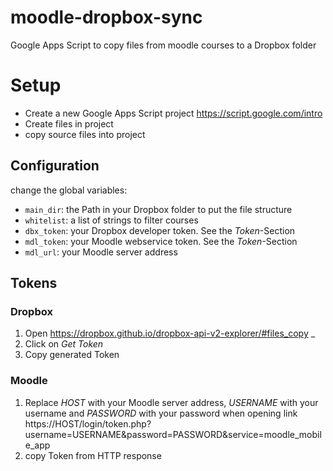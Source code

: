 # moodle-dropbox-sync
Google Apps Script to copy files from moodle courses to a Dropbox folder

# Setup
 * Create a new Google Apps Script project https://script.google.com/intro
 * Create files in project
 * copy source files into project

## Configuration
change the global variables:
 * `main_dir`: the Path in your Dropbox folder to put the file structure
 * `whitelist`: a list of strings to filter courses
 * `dbx_token`: your Dropbox developer token. See the *Token*-Section
 * `mdl_token`: your Moodle webservice token. See the *Token*-Section
 * `mdl_url`: your Moodle server address
 
## Tokens

### Dropbox
 1. Open https://dropbox.github.io/dropbox-api-v2-explorer/#files_copy  _
 2. Click on *Get Token*
 3. Copy generated Token
 
### Moodle
 1. Replace *HOST* with your Moodle server address, *USERNAME* with your username and *PASSWORD* with your password when opening link https://HOST/login/token.php?username=USERNAME&password=PASSWORD&service=moodle_mobile_app
 2. copy Token from HTTP response